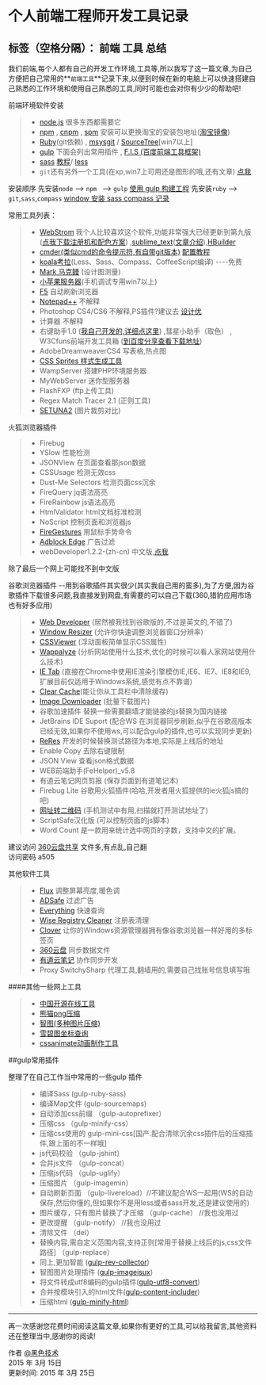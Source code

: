 # 个人前端工程师开发工具记录

标签（空格分隔）： 前端 工具 总结
------
我们前端,每个人都有自己的开发工作环境,工具等,所以我写了这一篇文章,为自己方便把自己常用的**`前端工具`**记录下来,以便到时候在新的电脑上可以快速搭建自己熟悉的工作环境和使用自己熟悉的工具,同时可能也会对你有少少的帮助吧!

前端环境软件安装
> *  [node.js][1]  很多东西都需要它
> *  [npm][2] , [cnpm][3] , [spm][4] 安装可以更换淘宝的安装包地址([淘宝镜像][5])
> *  [Ruby][6](git依赖) , [msysgit][7] / [SourceTree][8][win7以上]
> *  [gulp][9] 下面会列出常用插件 , [ F.I.S (百度前端工具框架)][10]
> *  [sass][11] [教程][12]/ [less][13]
> * `git`还有另外一个工具(在xp,win7上可用还是图形的哦,还有文章) [点我][14]

安装顺序
先安装`node` --> `npm ` --> `gulp` 
[使用 gulp 构建工程][15]
先安装`ruby` --> `git`,`sass`,`compass`
[window 安装 sass compass 记录][16]

常用工具列表：

> * [WebStrom][17]  我个人比较喜欢这个软件,功能非常强大已经更新到第九版([点我下载注册机和配色方案][18]) ,[sublime_text][19]([文章介绍][20]),[HBuilder][21]
> * [cmder(类似cmd的命令提示符,有自带git版本)][22]  [配置教程][23]
> * [koala考拉][24](Less、Sass、Compass、CoffeeScript编译) ----免费
> * [Mark 马克鳗][25] (设计图测量) 
> * [小苹果服务器][26](手机调试专用win7以上)
> * [F5][27] 自动刷新浏览器
> * [Notepad++][28] 不解释
> * Photoshop CS4/CS6 不解释,PS插件?建议去 [设计优][29]
> * 计算器 不解释
> * 右键助手1.0 ([我自己开发的,详细点这里][30]) ,彗星小助手（取色） , W3Cfuns前端开发工具箱 ([到百度分享查看下载地址][31])
> * AdobeDreamweaverCS4 写表格,热点图
> * [CSS Sprites 样式生成工具][32]
> * WampServer 搭建PHP环境服务器
> * MyWebServer 迷你型服务器
> * FlashFXP (ftp上传工具)
> * Regex Match Tracer 2.1 (正则工具)
> * [SETUNA2][33] (图片裁剪对比)

火狐浏览器插件 
> * Firebug 
> * YSlow 性能检测
> * JSONView 在页面查看那json数据
> * CSSUsage 检测无效css
> * Dust-Me Selectors 检测页面css沉余
> * FireQuery jq语法高亮
> * FireRainbow js语法高亮
> * HtmlValidator html文档标准检测
> * NoScript 控制页面和浏览器js
> * [FireGestures][34] 用鼠标手势命令
> * [Adblock Edge][35] 广告过滤
> * webDeveloper1.2.2-(zh-cn) 中文版,[点我][36]

除了最后一个网上可能找不到中文版

谷歌浏览器插件 --用到谷歌插件其实很少(其实我自己用的蛮多),为了方便,因为谷歌插件下载很多问题,我直接发到网盘,有需要的可以自己下载(360,猎豹应用市场也有好多应用)
> * [Web Developer][37] (居然被我找到谷歌版的,不过是英文的,不错了)
> * [Window Resizer][38] (允许你快速调整浏览器窗口分辨率)
> * [CSSViewer][39] (浮动面板简单显示CSS属性)
> * [Wappalyze][40] (分析网站使用什么技术,优化的时候可以看人家网站使用什么技术)
> * [IE Tab][41] (直接在Chrome中使用IE渲染引擎模仿IE,IE6、IE7、IE8和IE9,扩展目前仅适用于Windows系统,感觉有点不靠谱)
> * [Clear Cache][42](能让你从工具栏中清除缓存)
> * [Image Downloader][43] (批量下载图片)
> * 谷歌加速插件 替换一些需要翻墙才能链接的js替换为国内链接
> * JetBrains IDE Suport (配合WS 在浏览器同步刷新,似乎在谷歌高版本已经无效,如果你不使用ws,可以配合gulp的插件,也可以实现同步更新)
> * [ReRes][44] 开发的时候替换测试路径为本地,实际是上线后的地址
> * Enable Copy 去除右键限制
> * JSON View 查看json格式数据
> * WEB前端助手(FeHelper)_v5.8 
> * 有道云笔记网页剪报 (保存页面到有道笔记本)
> * Firebug Lite 谷歌用火狐插件(哈哈,开发者用火狐提供的ie火狐js搞的吧)
> * [网址转二维码][45] (手机测试中有用,扫描就打开测试地址了)
> * ScriptSafe汉化版 (可以控制页面的js脚本)
> * Word Count 是一款用来统计选中网页的字数，支持中文的扩展。

建议访问 [360云盘共享][46] 文件多,有点乱,自己翻  
访问密码 a505

其他软件工具
> * [Flux][47] 调整屏幕亮度,暖色调
> * [ADSafe][48] 过滤广告
> * [Everything][49] 快速查询
> * [Wise Registry Cleaner][50] 注册表清理
> * [Clover][51] 让你的Windows资源管理器拥有像谷歌浏览器一样好用的多标签页
> * [360云盘][52] 同步数据文件
> * [有道云笔记][53] 协作同步开发
> * Proxy SwitchySharp 代理工具,翻墙用的,需要自己找账号信息填写哦

####其他一些网上工具
> * [中国开源在线工具][54]
> * [熊猫png压缩][55]
> * [智图(多种图片压缩)][56]
> * [雪碧图坐标查询][57]
> * [cssanimate动画制作工具][58]

##gulp常用插件

整理了在自己工作当中常用的一些gulp 插件
> * 编译Sass (gulp-ruby-sass)
> * 编译Map文件          (gulp-sourcemaps)
> * 自动添加css前缀            （gulp-autoprefixer）
> * 压缩css                    （gulp-minify-css）
> * 压缩css使用的                gulp-mini-css[国产.配合清除沉余css插件后的压缩插件,跟上面的不一样哦] 
> * js代码校验                  （gulp-jshint）
> * 合并js文件                  （gulp-concat）
> * 压缩js代码                  （gulp-uglify）
> * 压缩图片                    （gulp-imagemin）
> * 自动刷新页面                 （gulp-livereload）//不建议配合WS一起用(WS的自动保存,然后你懂的,但如果你不是用less或者sass开发,还是建议使用的)
> * 图片缓存，只有图片替换了才压缩  （gulp-cache） //我也没用过
> * 更改提醒                    （gulp-notify） //我也没用过
> * 清除文件                    （del）
> * 替换内容,需自定义范围内容,支持正则[常用于替换上线后的js,css文件路径]                    （gulp-replace）
> * 同上,更加智能 ([gulp-rev-collector][59])
> * 智图图片处理插件     ([gulp-imageisux][60])
> * 将文件转成utf8编码的gulp插件([gulp-utf8-convert][61])
> * 合并按模块引入的html文件([gulp-content-includer][62])
> * 压缩html ([gulp-minify-html][63])

------

再一次感谢您花费时间阅读这篇文章,如果你有更好的工具,可以给我留言,其他资料还在整理当中,感谢你的阅读!

作者 [@黑色技术][64]     
2015 年 3月 15日    
更新时间: 2015 年 3月 25日


  [1]: https://nodejs.org/download/
  [2]: https://www.npmjs.com/
  [3]: https://cnpmjs.org/
  [4]: http://docs.spmjs.org/doc/
  [5]: http://npm.taobao.org/
  [6]: https://www.ruby-lang.org/zh_cn/downloads/
  [7]: https://msysgit.github.io/
  [8]: http://www.sourcetreeapp.com/
  [9]: http://gulpjs.com/
  [10]: http://fis.baidu.com/
  [11]: http://www.w3cplus.com/sassguide/install.html
  [12]: http://www.w3cplus.com/sassguide/
  [13]: http://lesscss.net/
  [14]: http://backlogtool.com/git-guide/tw/intro/intro1_1.html
  [15]: http://www.u396.com/getting-started-with-gulp.html
  [16]: http://www.cnblogs.com/yyman001/p/install_sass_compass_for_window.html
  [17]: https://www.jetbrains.com/webstorm/
  [18]: http://pan.baidu.com/s/1iVZ20#path=%252Fwebstorm
  [19]: http://www.sublimetext.com/
  [20]: http://www.codeceo.com/article/sublime-text-usage.html
  [21]: http://www.dcloud.io/
  [22]: http://bliker.github.io/cmder/
  [23]: http://bg.biedalian.com/2014/09/11/cmder.html
  [24]: http://koala-app.com/index-zh.html
  [25]: http://www.getmarkman.com/
  [26]: http://www.xbole.com/
  [27]: http://getf5.com/
  [28]: http://notepad-plus-plus.org/
  [29]: http://www.uisdc.com/
  [30]: https://www.zybuluo.com/yyman001/note/78390
  [31]: http://pan.baidu.com/s/1pJFmnAN
  [32]: http://www.cssforest.org/blog/index.php?id=129
  [33]: http://www.clearunit.com/clearup/setuna2/
  [34]: http://www.xuldev.org/firegestures/
  [35]: https://bitbucket.org/adstomper/adblockedge/downloads
  [36]: http://pan.baidu.com/s/1pJFmnAN#path=%252F%25E5%2589%258D%25E7%25AB%25AF%25E5%25B7%25A5%25E5%2585%25B7%252F%25E7%2581%25AB%25E7%258B%2590%25E6%258F%2592%25E4%25BB%25B6
  [37]: https://chrome.google.com/webstore/detail/web-developer/bfbameneiokkgbdmiekhjnmfkcnldhhm
  [38]: https://chrome.google.com/webstore/detail/window-resizer/kkelicaakdanhinjdeammmilcgefonfh?hl=en%20
  [39]: https://chrome.google.com/webstore/detail/cssviewer/ggfgijbpiheegefliciemofobhmofgce?hl=en
  [40]: https://chrome.google.com/webstore/detail/wappalyzer/gppongmhjkpfnbhagpmjfkannfbllamg?hl=en%20
  [41]: https://chrome.google.com/webstore/detail/ie-tab/hehijbfgiekmjfkfjpbkbammjbdenadd?hl=en%20
  [42]: https://chrome.google.com/webstore/detail/clear-cache/cppjkneekbjaeellbfkmgnhonkkjfpdn?hl=en%20
  [43]: https://chrome.google.com/webstore/detail/image-downloader/cnpniohnfphhjihaiiggeabnkjhpaldj%20
  [44]: https://github.com/hanan198501/ReRes
  [45]: https://chrome.google.com/webstore/detail/%E4%BA%8C%E7%BB%B4%E7%A0%81%E7%94%9F%E6%88%90%E5%99%A8/ajaomcmkalmeeahjfdklkcjbljhbokjl?utm_source=chrome-ntp-icon
  [46]: http://yunpan.cn/cZdfChwFmEpYF
  [47]: http://www.iplaysoft.com/flux.html
  [48]: http://www.ad-safe.com/
  [49]: http://www.voidtools.com/
  [50]: http://www.wisecleaner.com/download.html
  [51]: http://clover.softonic.cn/
  [52]: http://yunpan.360.cn/
  [53]: http://note.youdao.com/
  [54]: http://tool.oschina.net/
  [55]: https://tinypng.com/
  [56]: http://image.tencent.com/
  [57]: http://www.spritecow.com/
  [58]: http://cssanimate.com/
  [59]: https://github.com/shonny-ua/gulp-rev-collector
  [60]: https://www.npmjs.com/package/gulp-imageisux
  [61]: http://segmentfault.com/blog/paopao/1190000000763005
  [62]: http://segmentfault.com/blog/paopao/1190000001500298
  [63]: https://www.npmjs.com/package/gulp-minify-html
  [64]: http://weibo.com/yyman001